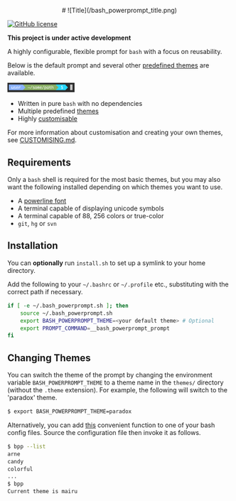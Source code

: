 <p align="center"># ![Title](/bash_powerprompt_title.png)</p>

<!--![Build status](https://travis-ci.org/MisanthropicBit/bash_powerprompt.svg?branch=master)-->
[![GitHub license](https://img.shields.io/badge/license-MIT-blue.svg)](https://raw.githubusercontent.com/MisanthropicBit/bash_powerprompt/master/LICENSE)

**This project is under active development**

A highly configurable, flexible prompt for `bash` with a focus on reusability.

Below is the default prompt and several other [predefined themes](/THEMES.md)
are available.

<img src="/screenshots/default.png" width="30%" alt="The default prompt">

* Written in pure `bash` with no dependencies
* Multiple predefined [themes](/THEMES.md)
* Highly [customisable](/CUSTOMISING.md)

For more information about customisation and creating your own themes, see
[CUSTOMISING.md](/CUSTOMISING.md).

## Requirements

Only a `bash` shell is required for the most basic themes, but you may also want
the following installed depending on which themes you want to use.

* A [powerline font](https://github.com/powerline/fonts)
* A terminal capable of displaying unicode symbols
* A terminal capable of 88, 256 colors or true-color
* `git`, `hg` or `svn`

## Installation

You can **optionally** run `install.sh` to set up a symlink to your home directory.

Add the following to your `~/.bashrc` or `~/.profile` etc., substituting with the correct
path if necessary.

```bash
if [ -e ~/.bash_powerprompt.sh ]; then
    source ~/.bash_powerprompt.sh
    export BASH_POWERPROMPT_THEME=<your default theme> # Optional
    export PROMPT_COMMAND=__bash_powerprompt_prompt
fi
```

## Changing Themes

You can switch the theme of the prompt by changing the environment variable
`BASH_POWERPROMPT_THEME` to a theme name in the `themes/` directory (without the
`.theme` extension). For example, the following will switch to the 'paradox'
theme.

```bash
$ export BASH_POWERPROMPT_THEME=paradox
```

Alternatively, you can add [this](bin/bpp.sh) convenient function to one of your
bash config files. Source the configuration file then invoke it as follows.

```bash
$ bpp --list
arne
candy
colorful
...
$ bpp
Current theme is mairu
```
